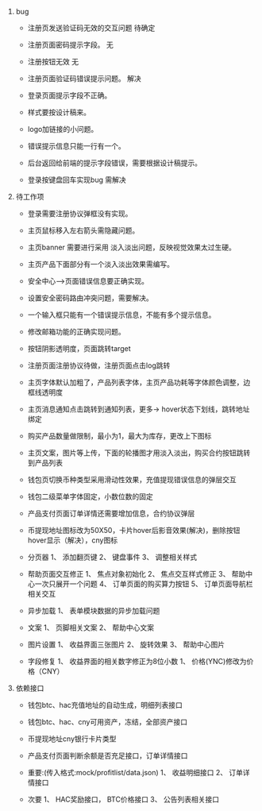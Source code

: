 1. bug
	* 注册页发送验证码无效的交互问题    待确定
	* 注册页面密码提示字段。  无
	* 注册按钮无效    无
	* 注册页面验证码错误提示问题。  解决

	* 登录页面提示字段不正确。
   * 样式要按设计稿来。
   * logo加链接的小问题。
   * 错误提示信息只能一行有一个。
   * 后台返回给前端的提示字段错误，需要根据设计稿提示。 
   * 登录按键盘回车实现bug 需解决

1. 待工作项
	* 登录需要注册协议弹框没有实现。
	* 主页鼠标移入左右箭头需隐藏问题。
	* 主页banner 需要进行采用 淡入淡出问题，反映视觉效果太过生硬。
	* 主页产品下面部分有一个淡入淡出效果需编写。 

	* 安全中心-->页面错误信息要正确实现。
	* 设置安全密码路由冲突问题，需要解决。
	* 一个输入框只能有一个错误提示信息，不能有多个提示信息。
	* 修改邮箱功能的正确实现问题。
	
	* 按钮阴影透明度，页面跳转target

	* 注册页面注册协议待做，注册页面点击log跳转
	
	* 主页字体默认加粗了，产品列表字体，主页产品功耗等字体颜色调整，边框线透明度
	* 主页消息通知点击跳转到通知列表，更多-> hover状态下划线，跳转地址绑定
	* 购买产品数量做限制，最小为1，最大为库存，更改上下图标
	* 主页文案，图片等上传，下面的轮播图才用淡入淡出，购买合约按钮跳转到产品列表

	* 钱包页切换币种类型采用滑动性效果，充值提现错误信息的弹层交互
	* 钱包二级菜单字体固定，小数位数的固定

	* 产品支付页面订单详情还需要增加信息，合约协议弹层

	* 币提现地址图标改为50X50，卡片hover后影音效果(解决)，删除按钮hover显示（解决），cny图标  
	* 分页器
        1、 添加翻页键
        2、 键盘事件
        3、 调整相关样式
    * 帮助页面交互修正
        1、 焦点对象初始化
        2、 焦点交互样式修正
        3、 帮助中心一次只展开一个问题
        4、 订单页面的购买算力按钮
        5、 订单页面导航栏相关交互
    * 异步加载
        1、 表单模块数据的异步加载问题
    * 文案
        1、 页脚相关文案
        2、 帮助中心文案
    * 图片设置
        1、 收益界面三张图片
        2、 旋转效果
        3、 帮助中心图片
    * 字段修复
        1、 收益界面的相关数字修正为8位小数
        1、 价格(YNC)修改为价格（CNY）
1. 依赖接口
	* 钱包btc、hac充值地址的自动生成，明细列表接口
	* 钱包btc、hac、cny可用资产，冻结，全部资产接口

	* 币提现地址cny银行卡片类型

	* 产品支付页面判断余额是否充足接口，订单详情接口

	* 重要:(传入格式:mock/profitlist/data.json)
    1、 收益明细接口
    2、 订单详情接口
    * 次要
    1、 HAC奖励接口， BTC价格接口
    3、 公告列表相关接口